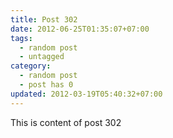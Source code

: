```yaml
---
title: Post 302
date: 2012-06-25T01:35:07+07:00
tags:
  - random post
  - untagged
category:
  - random post
  - post has 0
updated: 2012-03-19T05:40:32+07:00
---
```

This is content of post 302
